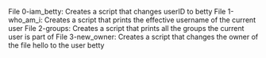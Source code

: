 File 0-iam_betty: Creates a script that changes userID to betty
File 1-who_am_i: Creates a script that prints the effective username of the current user
File 2-groups: Creates a script that prints all the groups the current user is part of
File 3-new_owner: Creates a script that changes the owner of the file hello to the user betty